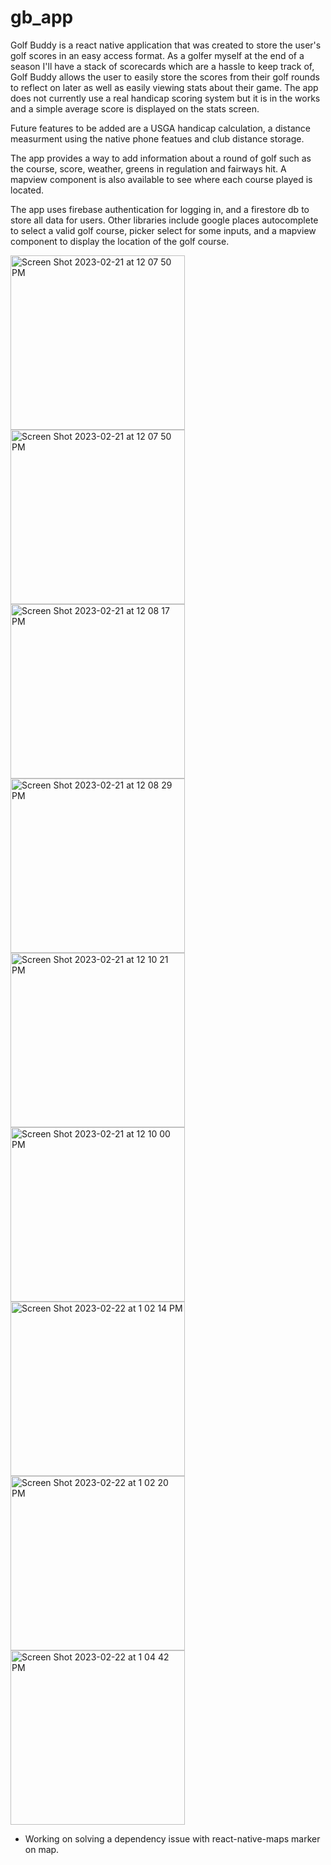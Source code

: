 # gb_app
Golf Buddy is a react native application that was created to store the user's golf scores in an easy access format. As a golfer myself at the end of a season I'll have a stack of scorecards which are a hassle to keep track of, Golf Buddy allows the user to easily store the scores from their golf rounds to reflect on later as well as easily viewing stats about their game.  The app does not currently use a real handicap scoring system but it is in the works and a simple average score is displayed on the stats screen.

Future features to be added are a USGA handicap calculation, a distance measurment using the native phone featues and club distance storage.

The app provides a way to add information about a round of golf such as the course, score, weather, greens in regulation and fairways hit.
A mapview component is also available to see where each course played is located.

The app uses firebase authentication for logging in, and a firestore db to store all data for users.
Other libraries include google places autocomplete to select a valid golf course, picker select for some inputs, and a mapview component to display the location of the golf course.

<img width="279" alt="Screen Shot 2023-02-21 at 12 07 50 PM" src="https://user-images.githubusercontent.com/46198789/220709192-e2e9fc54-d5ff-4072-8235-5b0b5c05110a.png"><img width="279" alt="Screen Shot 2023-02-21 at 12 07 50 PM" src="https://user-images.githubusercontent.com/46198789/220709273-c2e55d1b-7008-43d9-90a9-0894eb4f8797.png">
<img width="279" alt="Screen Shot 2023-02-21 at 12 08 17 PM" src="https://user-images.githubusercontent.com/46198789/220709284-628583eb-3fd6-469a-9817-d2180f9eb292.png"><img width="279" alt="Screen Shot 2023-02-21 at 12 08 29 PM" src="https://user-images.githubusercontent.com/46198789/220709729-cfde336f-6c3e-4129-9282-494e1d3472be.png">
<img width="279" alt="Screen Shot 2023-02-21 at 12 10 21 PM" src="https://user-images.githubusercontent.com/46198789/220709750-f217de7d-304d-48f0-9228-969d40aa52c8.png">
<img width="279" alt="Screen Shot 2023-02-21 at 12 10 00 PM" src="https://user-images.githubusercontent.com/46198789/220709758-638c82d0-db99-4fe2-b141-d6aed3aecd6d.png">
<img width="279" alt="Screen Shot 2023-02-22 at 1 02 14 PM" src="https://user-images.githubusercontent.com/46198789/220716142-7c0d598c-af2e-4de8-be50-eeddb8de74f6.png">
<img width="279" alt="Screen Shot 2023-02-22 at 1 02 20 PM" src="https://user-images.githubusercontent.com/46198789/220716154-b921599b-0c70-4f80-a36a-49110e6ea11c.png">
<img width="279" alt="Screen Shot 2023-02-22 at 1 04 42 PM" src="https://user-images.githubusercontent.com/46198789/220716733-41751f24-1857-4b23-8372-1f218ca923e1.png">
* Working on solving a dependency issue with react-native-maps marker on map.

